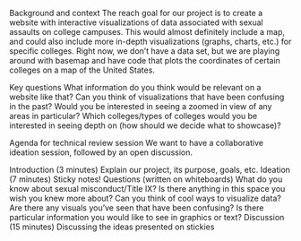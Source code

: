 Background and context
The reach goal for our project is to create a website with interactive visualizations of data associated with sexual assaults on college campuses. This would almost definitely include a map, and could also include more in-depth visualizations (graphs, charts, etc.) for specific colleges. Right now, we don’t have a data set, but we are playing around with basemap and have code that plots the coordinates of certain colleges on a map of the United States.

Key questions
What information do you think would be relevant on a website like that? Can you think of visualizations that have been confusing in the past? Would you be interested in seeing a zoomed in view of any areas in particular? Which colleges/types of colleges would you be interested in seeing depth on (how should we decide what to showcase)?

Agenda for technical review session
We want to have a collaborative ideation session, followed by an open discussion.

Introduction (3 minutes)
Explain our project, its purpose, goals, etc.
Ideation (7 minutes)
Sticky notes!
Questions (written on whiteboards)
What do you know about sexual misconduct/Title IX?
Is there anything in this space you wish you knew more about?
Can you think of cool ways to visualize data?
Are there any visuals you’ve seen that have been confusing?
Is there particular information you would like to see in graphics or text?
Discussion (15 minutes)
Discussing the ideas presented on stickies
